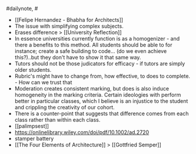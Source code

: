 #dailynote, #

- [[Felipe Hernandez - Bhabha for Architects]]
- The issue with simplifying complex subjects.
- Erases difference > [[University Reflection]]
- In essence universities currently function is as a homogenizer - and there a benefits to this method. All students should be able to for instance; create a safe building to code... (do we even achieve this?)..but they don't have to show it that same way. 
- Tutors should not be those judicators for efficacy - if tutors are simply older students. 
- Rubric's might have to change from, how effective, to does to complete. - How can we trust that 
- Moderation creates consistent marking, but does is also induce homogeneity in the marking criteria. Certain ideologies with perform better in particular classes, which I believe is an injustice to the student and crippling the creativity of our cohort. 
- There is a counter-point that suggests that difference comes from each class rather than within each class.
- [[palimpsest]]
- https://onlinelibrary.wiley.com/doi/pdf/10.1002/ad.2720
- stamper battery
- [[The Four Elements of Architecture]] > [[Gottfried Semper]]